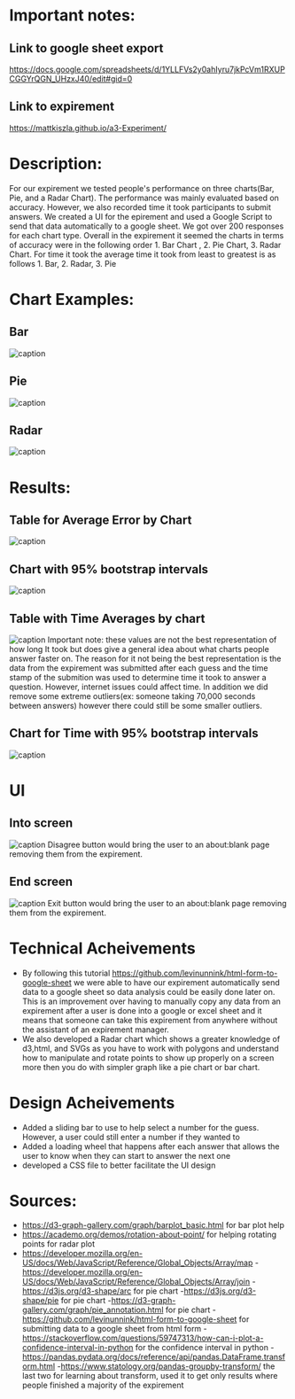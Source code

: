 # Important notes:

## Link to google sheet export 

https://docs.google.com/spreadsheets/d/1YLLFVs2y0ahIyru7jkPcVm1RXUPCGGYrQGN_UHzxJ40/edit#gid=0

## Link to expirement 
https://mattkiszla.github.io/a3-Experiment/


# Description:

For our expirement we tested people's performance on three charts(Bar, Pie, and a Radar Chart). The performance was mainly evaluated based on accuracy. However, we also recorded time it took participants to submit answers. We created a UI for the epirement and used a Google Script to send that data automatically to a google sheet. We got over 200 responses for each chart type. Overall in the expirement it seemed the charts in terms of accuracy were in the following order 1. Bar Chart , 2. Pie Chart, 3. Radar Chart. For time it took the average time it took from least to greatest is as follows 1. Bar, 2. Radar, 3. Pie


# Chart Examples:

## Bar
![caption](img/bar.png)

## Pie
![caption](img/pie.png)

## Radar
![caption](img/radar.png)


# Results:

## Table for Average Error by Chart
![caption](img/resultsTable.png)

## Chart with 95% bootstrap intervals
![caption](img/CHART_GRAPH.png)

## Table with Time Averages by chart
![caption](img/timeTable.png)
Important note: these values are not the best representation of how long It took but does give a general idea about what charts people answer faster on. The reason for it not being the best representation is the data from the expirement was submitted after each guess and the time stamp of the submition was used to determine time it took to answer a question. However, internet issues could affect time. In addition we did remove some extreme outliers(ex: someone taking 70,000 seconds between answers) however there could still be some smaller outliers. 

## Chart for Time with 95% bootstrap intervals
![caption](img/timeGraph.png)


# UI 

## Into screen
![caption](img/UIintro.png)
Disagree button would bring the user to an about:blank page removing them from the expirement.

## End screen
![caption](img/UIend.png)
Exit button would bring the user to an about:blank page removing them from the expirement.


# Technical Acheivements 
- By following this tutorial https://github.com/levinunnink/html-form-to-google-sheet we were able to have our expirement automatically send data to a google sheet so data analysis could be easily done later on. This is an improvement over having to manually copy any data from an expirement after a user is done into a google or excel sheet and it means that someone can take this expirement from anywhere without the assistant of an expirement manager.
- We also developed a Radar chart which shows a greater knowledge of d3,html, and SVGs as you have to work with polygons and understand how to manipulate and rotate points to show up properly on a screen more then you do with simpler graph like a pie chart or bar chart.

# Design Acheivements

- Added a sliding bar to use to help select a number for the guess. However, a user could still enter a number if they wanted to
- Added a loading wheel that happens after each answer that allows the user to know when they can start to answer the next one
- developed a CSS file to better facilitate the UI design


# Sources:

- https://d3-graph-gallery.com/graph/barplot_basic.html for bar plot help
- https://academo.org/demos/rotation-about-point/ for helping rotating points for radar plot
- https://developer.mozilla.org/en-US/docs/Web/JavaScript/Reference/Global_Objects/Array/map
-https://developer.mozilla.org/en-US/docs/Web/JavaScript/Reference/Global_Objects/Array/join
-https://d3js.org/d3-shape/arc for pie chart
-https://d3js.org/d3-shape/pie for pie chart
-https://d3-graph-gallery.com/graph/pie_annotation.html for pie chart
-https://github.com/levinunnink/html-form-to-google-sheet for submitting data to a google sheet from html form
-https://stackoverflow.com/questions/59747313/how-can-i-plot-a-confidence-interval-in-python for the confidence interval in python
-https://pandas.pydata.org/docs/reference/api/pandas.DataFrame.transform.html
-https://www.statology.org/pandas-groupby-transform/ the last two for learning about transform, used it to get only results where people finished a majority of the expirement